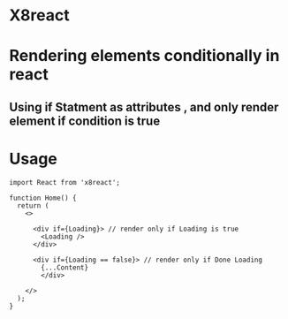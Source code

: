 # X8react

# Rendering elements conditionally in react

## Using if Statment as attributes , and only render element if condition is true

# Usage

```
import React from 'x8react';

function Home() {
  return (
    <>

      <div if={Loading}> // render only if Loading is true
        <Loading />
      </div>

      <div if={Loading == false}> // render only if Done Loading
        {...Content}
        </div>

    </>
  );
}

```
